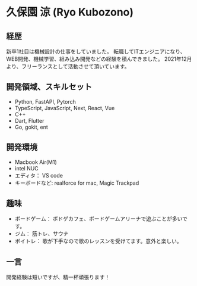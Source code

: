 # 久保園 涼 (Ryo Kubozono)

## 経歴

新卒1社目は機械設計の仕事をしていました。
転職してITエンジニアになり、WEB開発、機械学習、組み込み開発などの経験を積んできました。
2021年12月より、フリーランスとして活動させて頂いています。

## 開発領域、スキルセット

- Python, FastAPI, Pytorch
- TypeScript, JavaScript, Next, React, Vue
- C++
- Dart, Flutter
- Go, gokit, ent

## 開発環境

- Macbook Air(M1)
- intel NUC
- エディタ： VS code
- キーボードなど: realforce for mac, Magic Trackpad

## 趣味

- ボードゲーム： ボドゲカフェ、ボードゲームアリーナで遊ぶことが多いです。
- ジム： 筋トレ、サウナ
- ボイトレ： 歌が下手なので歌のレッスンを受けてます。意外と楽しい。

## 一言

開発経験は短いですが、精一杯頑張ります！
